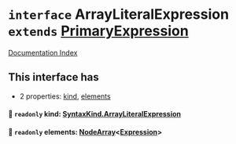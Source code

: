 # `interface` ArrayLiteralExpression `extends` [PrimaryExpression](../private.interface.PrimaryExpression/README.md)

[Documentation Index](../README.md)

## This interface has

- 2 properties:
[kind](#-readonly-kind-syntaxkindarrayliteralexpression),
[elements](#-readonly-elements-nodearrayexpression)


#### 📄 `readonly` kind: [SyntaxKind.ArrayLiteralExpression](../private.enum.SyntaxKind/README.md#arrayliteralexpression--209)



#### 📄 `readonly` elements: [NodeArray](../private.interface.NodeArray/README.md)\<[Expression](../private.interface.Expression/README.md)>



